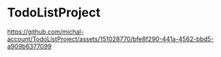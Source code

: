 # TodoListProject


https://github.com/michal-account/TodoListProject/assets/151028770/bfe8f290-441a-4562-bbd5-a909b6377099

